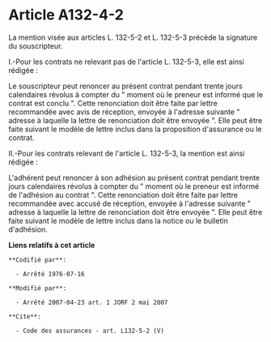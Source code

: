 # Article A132-4-2

La mention visée aux articles L. 132-5-2 et L. 132-5-3 précède la signature du souscripteur. 

I.-Pour les contrats ne relevant pas de l'article L. 132-5-3, elle est ainsi rédigée : 

Le souscripteur peut renoncer au présent contrat pendant trente jours calendaires révolus à compter du " moment où le preneur
est informé que le contrat est conclu ". Cette renonciation doit être faite par lettre recommandée avec avis de réception,
envoyée à l'adresse suivante " adresse à laquelle la lettre de renonciation doit être envoyée ". Elle peut être faite suivant
le modèle de lettre inclus dans la proposition d'assurance ou le contrat. 

II.-Pour les contrats relevant de l'article L. 132-5-3, la mention est ainsi rédigée : 

L'adhérent peut renoncer à son adhésion au présent contrat pendant trente jours calendaires révolus à compter du " moment où
le preneur est informé de l'adhésion au contrat ". Cette renonciation doit être faite par lettre recommandée avec accusé de
réception, envoyée à l'adresse suivante " adresse à laquelle la lettre de renonciation doit être envoyée ". Elle peut être
faite suivant le modèle de lettre inclus dans la notice ou le bulletin d'adhésion.

**Liens relatifs à cet article**

	**Codifié par**:

	  - Arrêté 1976-07-16

	**Modifié par**:

	  - Arrêté 2007-04-23 art. 1 JORF 2 mai 2007

	**Cite**:

	  - Code des assurances - art. L132-5-2 (V)
